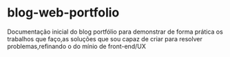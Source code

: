 # blog-web-portfolio
Documentação inicial do blog portfólio para demonstrar de forma prática os trabalhos que faço,as soluções que sou capaz de criar para resolver problemas,refinando  o do mínio de front-end/UX
